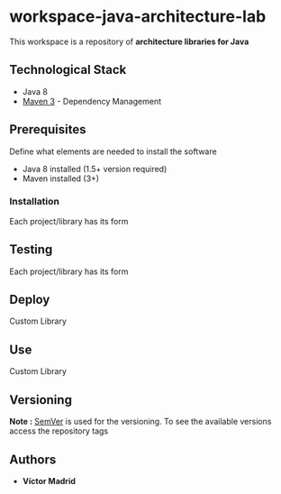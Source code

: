# workspace-java-architecture-lab

This workspace is a repository of **architecture libraries for Java**






## Technological Stack

* Java 8
* [Maven 3](https://maven.apache.org/) - Dependency Management







## Prerequisites

Define what elements are needed to install the software

* Java 8 installed (1.5+ version required)
* Maven installed  (3+)






### Installation

Each project/library has its form






## Testing

Each project/library has its form





## Deploy

Custom Library





## Use

Custom Library





## Versioning

**Note :** [SemVer](http://semver.org/) is used for the versioning.
To see the available versions access the repository tags






## Authors

* **Víctor Madrid**
